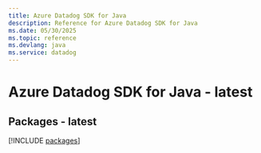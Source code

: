 ```yaml
---
title: Azure Datadog SDK for Java
description: Reference for Azure Datadog SDK for Java
ms.date: 05/30/2025
ms.topic: reference
ms.devlang: java
ms.service: datadog
---
```

# Azure Datadog SDK for Java - latest
## Packages - latest
[!INCLUDE [packages](datadog-index.md)]